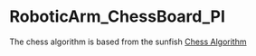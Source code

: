 # RoboticArm_ChessBoard_PI
The chess algorithm is based from the sunfish [Chess Algorithm](https://github.com/ClanDesDindesLibres2/RoboticArm_ChessBoard_PI/tree/main/sunfish-master#introduction)
